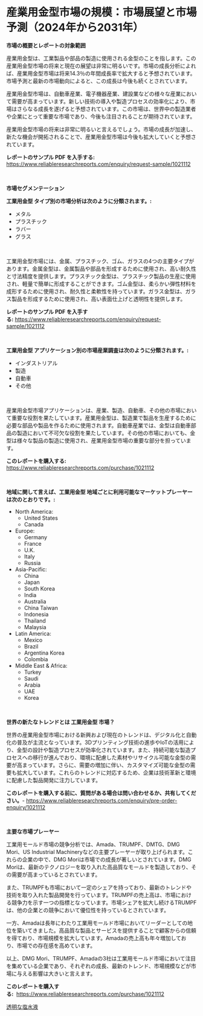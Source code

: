 <p><h1>産業用金型市場の規模：市場展望と市場予測（2024年から2031年）</h1></p><p><strong>市場の概要とレポートの対象範囲</strong></p>
<p><p>産業用金型は、工業製品や部品の製造に使用される金型のことを指します。この産業用金型市場の将来と現在の展望は非常に明るいです。市場の成長分析によれば、産業用金型市場は将来14.3％の年間成長率で拡大すると予想されています。市場予測と最新の市場動向によると、この成長は今後も続くとされています。</p><p>産業用金型市場は、自動車産業、電子機器産業、建設業などの様々な産業において需要が高まっています。新しい技術の導入や製造プロセスの効率化により、市場はさらなる成長を遂げると予想されています。この市場は、世界中の製造業者や企業にとって重要な市場であり、今後も注目されることが期待されています。</p><p>産業用金型市場の将来は非常に明るいと言えるでしょう。市場の成長が加速し、新たな機会が開拓されることで、産業用金型市場は今後も拡大していくと予想されています。</p></p>
<p><strong>レポートのサンプル PDF を入手する:</strong> <a href="https://www.reliableresearchreports.com/enquiry/request-sample/1021112">https://www.reliableresearchreports.com/enquiry/request-sample/1021112</a></p>
<p>&nbsp;</p>
<p><strong>市場セグメンテーション</strong></p>
<p><strong>工業用金型 タイプ別の市場分析は次のように分類されます。:</strong></p>
<p><ul><li>メタル</li><li>プラスチック</li><li>ラバー</li><li>グラス</li></ul></p>
<p>&nbsp;</p>
<p><p>工業用金型市場には、金属、プラスチック、ゴム、ガラスの4つの主要タイプがあります。金属金型は、金属製品や部品を形成するために使用され、高い耐久性と寸法精度を提供します。プラスチック金型は、プラスチック製品の生産に使用され、軽量で簡単に形成することができます。ゴム金型は、柔らかい弾性材料を成形するために使用され、耐久性と柔軟性を持っています。ガラス金型は、ガラス製品を形成するために使用され、高い表面仕上げと透明性を提供します。</p></p>
<p><strong>レポートのサンプル PDF を入手する:</strong>&nbsp;<a href="https://www.reliableresearchreports.com/enquiry/request-sample/1021112">https://www.reliableresearchreports.com/enquiry/request-sample/1021112</a></p>
<p>&nbsp;</p>
<p><strong> 工業用金型 アプリケーション別の市場産業調査は次のように分類されます。:</strong></p>
<p><ul><li>インダストリアル</li><li>製造</li><li>自動車</li><li>その他</li></ul></p>
<p>&nbsp;</p>
<p><p>産業用金型市場アプリケーションは、産業、製造、自動車、その他の市場において重要な役割を果たしています。産業用金型は、製造業で製品を生産するために必要な部品や製品を作るために使用されます。自動車産業では、金型は自動車部品の製造において不可欠な役割を果たしています。その他の市場においても、金型は様々な製品の製造に使用され、産業用金型市場の重要な部分を担っています。</p></p>
<p><strong>このレポートを購入する:</strong>&nbsp; <a href="https://www.reliableresearchreports.com/purchase/1021112">https://www.reliableresearchreports.com/purchase/1021112</a></p>
<p>&nbsp;</p>
<p><strong>地域に関して言えば、工業用金型 地域ごとに利用可能なマーケットプレーヤーは次のとおりです。:</strong></p>
<p><ul>
    <li>
        North America:
        <ul>
            <li>United States</li>
            <li>Canada</li>
        </ul>
    </li>
    <li>
        Europe:
        <ul>
            <li>Germany</li>
            <li>France</li>
            <li>U.K.</li>
            <li>Italy</li>
            <li>Russia</li>
        </ul>
    </li>
    <li>
        Asia-Pacific:
        <ul>
            <li>China</li>
            <li>Japan</li>
            <li>South Korea</li>
            <li>India</li>
            <li>Australia</li>
            <li>China Taiwan</li>
            <li>Indonesia</li>
            <li>Thailand</li>
            <li>Malaysia</li>
        </ul>
    </li>
    <li>
        Latin America:
        <ul>
            <li>Mexico</li>
            <li>Brazil</li>
            <li>Argentina Korea</li>
            <li>Colombia</li>
        </ul>
    </li>
    <li>
        Middle East & Africa:
        <ul>
            <li>Turkey</li>
            <li>Saudi</li>
            <li>Arabia</li>
            <li>UAE</li>
            <li>Korea</li>
        </ul>
    </li>
    </ul></p>
<p>&nbsp;</p>
<p><strong>世界の新たなトレンドとは 工業用金型 市場？</strong></p>
<p><p>世界の産業用金型市場における新興および現在のトレンドは、デジタル化と自動化の普及が主流となっています。3Dプリンティング技術の進歩やIoTの活用により、金型の設計や製造プロセスが効率化されています。また、持続可能な製造プロセスへの移行が進んでおり、環境に配慮した素材やリサイクル可能な金型の需要が高まっています。さらに、需要の増加に伴い、カスタマイズ可能な金型の需要も拡大しています。これらのトレンドに対応するため、企業は技術革新と環境に配慮した製品開発に注力しています。</p></p>
<p><strong>このレポートを購入する前に、質問がある場合は問い合わせるか、共有してください。</strong>- <a href="https://www.reliableresearchreports.com/enquiry/pre-order-enquiry/1021112">https://www.reliableresearchreports.com/enquiry/pre-order-enquiry/1021112</a></p>
<p>&nbsp;</p>
<p><strong>主要な市場プレーヤー</strong></p>
<p><p>工業用モールド市場の競争分析では、Amada、TRUMPF、DMTG、DMG Mori、US Industrial Machineryなどの主要プレーヤーが取り上げられます。これらの企業の中で、DMG Moriは市場での成長が著しいとされています。DMG Moriは、最新のテクノロジーを取り入れた高品質なモールドを製造しており、その需要が高まっているとされています。</p><p>また、TRUMPFも市場において一定のシェアを持っており、最新のトレンドや技術を取り入れた製品開発を行っています。TRUMPFの売上高は、市場における競争力を示す一つの指標となっています。市場シェアを拡大し続けるTRUMPFは、他の企業との競争において優位性を持っているとされています。</p><p>一方、Amadaは長年にわたり工業用モールド市場においてリーダーとしての地位を築いてきました。高品質な製品とサービスを提供することで顧客からの信頼を得ており、市場規模を拡大しています。Amadaの売上高も年々増加しており、市場での存在感を高めています。</p><p>以上、DMG Mori、TRUMPF、Amadaの3社は工業用モールド市場において注目を集めている企業であり、それぞれの成長、最新のトレンド、市場規模などが市場に与える影響は大きいと言えます。</p></p>
<p><strong>このレポートを購入する:</strong>&nbsp;&nbsp;<a href="https://www.reliableresearchreports.com/purchase/1021112">https://www.reliableresearchreports.com/purchase/1021112</a></p>
<p><p><a href="https://github.com/one-cool-chick/Market-Research-Report-List-1/blob/main/667886217650.md">透明な塩水液</a></p></p>